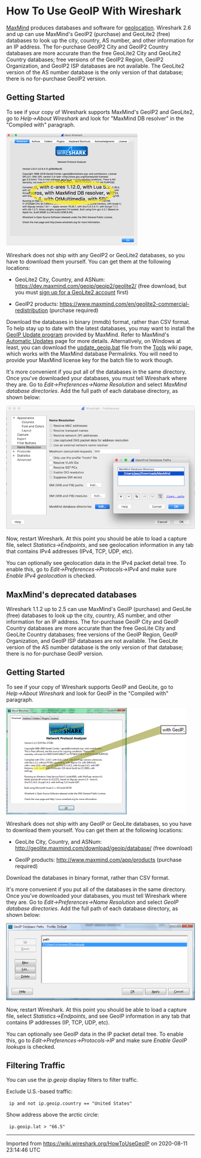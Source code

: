 # How To Use GeoIP With Wireshark

[MaxMind](http://www.maxmind.com/) produces databases and software for [geolocation](http://en.wikipedia.org/wiki/Geolocation). Wireshark 2.6 and up can use MaxMind's GeoIP2 (purchase) and GeoLite2 (free) databases to look up the city, country, AS number, and other information for an IP address. The for-purchase GeoIP2 City and GeoIP2 Country databases are more accurate than the free GeoLite2 City and GeoLite2 Country databases; free versions of the GeoIP2 Region, GeoIP2 Organization, and GeoIP2 ISP databases are not available. The GeoLite2 version of the AS number database is the only version of that database; there is no for-purchase GeoIP2 version.

## Getting Started

To see if your copy of Wireshark supports MaxMind's GeoIP2 and GeoLite2, go to *Help→About Wireshark* and look for "MaxMind DB resolver" in the "Compiled with" paragraph.

![geoip-about-2.png](uploads/__moin_import__/attachments/HowToUseGeoIP/geoip-about-2.png "geoip-about-2.png")

Wireshark does not ship with any GeoIP2 or GeoLite2 databases, so you have to download them yourself. You can get them at the following locations:

  - GeoLite2 City, Country, and ASNum: <https://dev.maxmind.com/geoip/geoip2/geolite2/> (free download, but you must [sign up for a GeoLite2 account](https://www.maxmind.com/en/geolite2/signup) first)

  - GeoIP2 products: <https://www.maxmind.com/en/geolite2-commercial-redistribution> (purchase required)

Download the databases in binary (mmdb) format, rather than CSV format. To help stay up to date with the latest databases, you may want to install the [GeoIP Update program](https://github.com/maxmind/geoipupdate/releases) provided by MaxMind. Refer to MaxMind's [Automatic Updates](https://dev.maxmind.com/geoip/geoipupdate/) page for more details. Alternatively, on Windows at least, you can download the [update\_geoip.bat](uploads/__moin_import__/attachments/Tools/update_geoip.bat) file from the [Tools](/Tools) wiki page, which works with the MaxMind database Permalinks. You will need to provide your MaxMind license key for the batch file to work though.

It's more convenient if you put all of the databases in the same directory. Once you've downloaded your databases, you must tell Wireshark where they are. Go to *Edit→Preferences→Name Resolution* and select *MaxMind database directories*. Add the full path of each database directory, as shown below:

![geoip-settings-2.png](uploads/__moin_import__/attachments/HowToUseGeoIP/geoip-settings-2.png "geoip-settings-2.png")

Now, restart Wireshark. At this point you should be able to load a capture file, select *Statistics→Endpoints*, and see geolocation information in any tab that contains IPv4 addresses (IPv4, TCP, UDP, etc).

You can optionally see geolocation data in the IPv4 packet detail tree. To enable this, go to *Edit→Preferences→Protocols→IPv4* and make sure *Enable IPv4 geolocation* is checked.

## MaxMind's deprecated databases

Wireshark 1.1.2 up to 2.5 can use MaxMind's GeoIP (purchase) and GeoLite (free) databases to look up the city, country, AS number, and other information for an IP address. The for-purchase GeoIP City and GeoIP Country databases are more accurate than the free GeoLite City and GeoLite Country databases; free versions of the GeoIP Region, GeoIP Organization, and GeoIP ISP databases are not available. The GeoLite version of the AS number database is the only version of that database; there is no for-purchase GeoIP version.

## Getting Started

To see if your copy of Wireshark supports GeoIP and GeoLite, go to *Help→About Wireshark* and look for GeoIP in the "Compiled with" paragraph.

![geoip-about.png](uploads/__moin_import__/attachments/HowToUseGeoIP/geoip-about.png "geoip-about.png")

Wireshark does not ship with any GeoIP or GeoLite databases, so you have to download them yourself. You can get them at the following locations:

  - GeoLite City, Country, and ASNum: <http://geolite.maxmind.com/download/geoip/database/> (free download)

  - GeoIP products: <http://www.maxmind.com/app/products> (purchase required)

Download the databases in binary format, rather than CSV format.

It's more convenient if you put all of the databases in the same directory. Once you've downloaded your databases, you must tell Wireshark where they are. Go to *Edit→Preferences→Name Resolution* and select *GeoIP database directories*. Add the full path of each database directory, as shown below:

![geoip-settings.png](uploads/__moin_import__/attachments/HowToUseGeoIP/geoip-settings.png "geoip-settings.png")

Now, restart Wireshark. At this point you should be able to load a capture file, select *Statistics→Endpoints*, and see GeoIP information in any tab that contains IP addresses (IP, TCP, UDP, etc).

You can optionally see GeoIP data in the IP packet detail tree. To enable this, go to *Edit→Preferences→Protocols→IP* and make sure *Enable GeoIP lookups* is checked.

## Filtering Traffic

You can use the *ip.geoip* display filters to filter traffic.

Exclude U.S.-based traffic:

` ip and not ip.geoip.country == "United States" `

Show address above the arctic circle:

` ip.geoip.lat > "66.5" `

---

Imported from https://wiki.wireshark.org/HowToUseGeoIP on 2020-08-11 23:14:46 UTC

